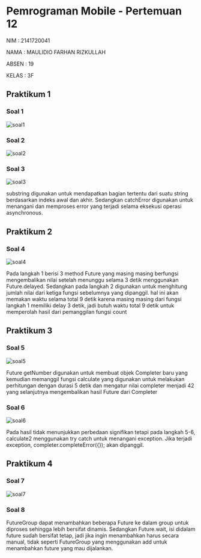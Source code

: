 # Pemrograman Mobile - Pertemuan 12

NIM : 2141720041

NAMA : MAULIDIO FARHAN RIZKULLAH

ABSEN : 19

KELAS : 3F

## Praktikum 1

### Soal 1
![soal1](docs/p1n1.png)

### Soal 2
![soal2](docs/p1n2.png)

### Soal 3
![soal3](docs/p1n3.gif)

 substring digunakan untuk mendapatkan bagian tertentu dari suatu string berdasarkan indeks awal dan akhir. Sedangkan catchError digunakan untuk menangani dan memproses error yang terjadi selama eksekusi operasi asynchronous.

## Praktikum 2

### Soal 4
![soal4](docs/p2n4.gif)

Pada langkah 1 berisi 3 method Future<int> yang masing masing berfungsi mengembalikan nilai setelah menunggu selama 3 detik menggunakan Future.delayed. Sedangkan pada langkah 2 digunakan untuk menghitung jumlah nilai dari ketiga fungsi sebelumnya yang dipanggil. hal ini akan memakan waktu selama total 9 detik karena masing masing dari fungsi langkah 1 memiliki delay 3 detik, jadi butuh waktu total 9 detik untuk memperolah hasil dari pemanggilan fungsi count

## Praktikum 3

### Soal 5
![soal5](docs/p3n5.gif)

Future getNumber digunakan untuk membuat objek Completer baru yang kemudian memanggil fungsi calculate yang digunakan untuk melakukan perhitungan dengan durasi 5 detik dan mengatur nilai completer menjadi 42 yang selanjutnya mengembalikan hasil Future dari Completer


### Soal 6
![soal6](docs/p3n6.gif)

Pada hasil tidak menunjukkan perbedaan signifikan tetapi pada langkah 5-6, calculate2 menggunakan try catch untuk menangani exception. Jika terjadi exception, completer.completeError({}); akan dipanggil.

## Praktikum 4

### Soal 7
![soal7](docs/p4n7.gif)

### Soal 8
FutureGroup dapat menambahkan beberapa Future ke dalam group untuk diproses sehingga lebih bersifat dinamis. Sedangkan Future.wait, isi didalam future sudah bersifat tetap, jadi jika ingin menambahkan harus secara manual, tidak seperti FutureGroup yang menggunakan add untuk menambahkan future yang mau dijalankan.